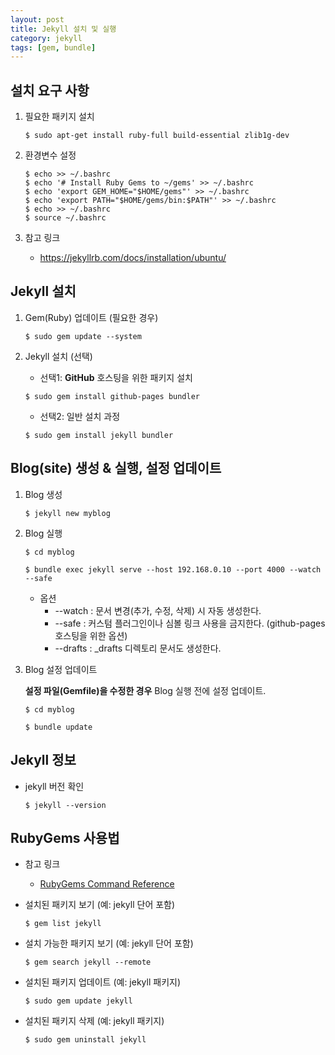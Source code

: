 ```yaml
---
layout: post
title: Jekyll 설치 및 실행
category: jekyll
tags: [gem, bundle]
---
```


## 설치 요구 사항

 1. 필요한 패키지 설치
    ~~~
    $ sudo apt-get install ruby-full build-essential zlib1g-dev
    ~~~

 1. 환경변수 설정
    ~~~
    $ echo >> ~/.bashrc
    $ echo '# Install Ruby Gems to ~/gems' >> ~/.bashrc
    $ echo 'export GEM_HOME="$HOME/gems"' >> ~/.bashrc
    $ echo 'export PATH="$HOME/gems/bin:$PATH"' >> ~/.bashrc
    $ echo >> ~/.bashrc
    $ source ~/.bashrc
    ~~~

 1. 참고 링크
    * <https://jekyllrb.com/docs/installation/ubuntu/>

<!--excerpt-->

## Jekyll 설치

 1. Gem(Ruby) 업데이트 (필요한 경우)
    ~~~
    $ sudo gem update --system
    ~~~

 1. Jekyll 설치 (선택)

    * 선택1: __GitHub__ 호스팅을 위한 패키지 설치
    ~~~
    $ sudo gem install github-pages bundler
    ~~~

    * 선택2: 일반 설치 과정
    ~~~
    $ sudo gem install jekyll bundler
    ~~~

## Blog(site) 생성 & 실행, 설정 업데이트

 1. Blog 생성
    ~~~
    $ jekyll new myblog
    ~~~

 1. Blog 실행
    ~~~
    $ cd myblog

    $ bundle exec jekyll serve --host 192.168.0.10 --port 4000 --watch --safe
    ~~~
    * 옵션
      * --watch : 문서 변경(추가, 수정, 삭제) 시 자동 생성한다.
      * --safe : 커스텀 플러그인이나 심볼 링크 사용을 금지한다. (github-pages 호스팅을 위한 옵션)
      * --drafts : _drafts 디렉토리 문서도 생성한다.

 1. Blog 설정 업데이트

    **설정 파일(Gemfile)을 수정한 경우** Blog 실행 전에 설정 업데이트.
    ~~~
    $ cd myblog

    $ bundle update
    ~~~

## Jekyll 정보

 * jekyll 버전 확인
   ~~~
   $ jekyll --version
   ~~~

## RubyGems 사용법

 * 참고 링크
   * [RubyGems Command Reference](https://guides.rubygems.org/command-reference/)

 * 설치된 패키지 보기 (예: jekyll 단어 포함)
   ~~~
   $ gem list jekyll
   ~~~

 * 설치 가능한 패키지 보기 (예: jekyll 단어 포함)
   ~~~
   $ gem search jekyll --remote
   ~~~

 * 설치된 패키지 업데이트 (예: jekyll 패키지)
   ~~~
   $ sudo gem update jekyll
   ~~~

 * 설치된 패키지 삭제 (예: jekyll 패키지)
   ~~~
   $ sudo gem uninstall jekyll
   ~~~

